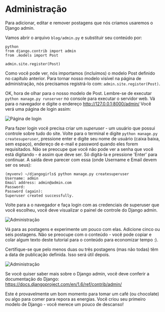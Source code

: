 # Administração

Para adicionar, editar e remover postagens que nós criamos usaremos o Django admin.

Vamos abrir o arquivo `blog/admin.py` e substituir seu conteúdo por:

    python
    from django.contrib import admin
    from .models import Post
    
    admin.site.register(Post)
    

Como você pode ver, nós importamos (incluímos) o modelo Post definido no capítulo anterior. Para tornar nosso modelo visível na página de administração, nós precisamos registrá-lo com: `admin.site.register(Post)`.

OK, hora de olhar para o nosso modelo de Post. Lembre-se de executar `python manage.py runserver` no console para executar o servidor web. Vá para o navegador e digite o endereço http://127.0.0.1:8000/admin/ Você verá uma página de login assim:

![Página de login][1]

 [1]: images/login_page2.png

Para fazer login você precisa criar um *superuser* - um usuário que possui controle sobre tudo do site. Volte para o terminal e digite `python manage.py createsuperuser`, pressione enter e digite seu nome de usuário (caixa baixa, sem espaço), endereço de e-mail e password quando eles forem requisitados. Não se preocupe que você não pode ver a senha que você está digitando - é assim que deve ser. Só digitá-la e pressione 'Enter' para continuar. A saída deve parecer com essa (onde Username e Email devem ser os seus):

    (myvenv) ~/djangogirls$ python manage.py createsuperuser
    Username: admin
    Email address: admin@admin.com
    Password:
    Password (again):
    Superuser created successfully.
    

Volte para a o navegador e faça login com as credenciais de superuser que você escolheu, você deve visualizar o painel de controle do Django admin.

![Administração][2]

 [2]: images/django_admin3.png

Vá para as postagens e experimente um pouco com elas. Adicione cinco ou seis postagens. Não se preocupe com o conteúdo - você pode copiar e colar algum texto deste tutorial para o conteúdo para economizar tempo :).

Certifique-se que pelo menos duas ou três postagens (mas não todas) têm a data de publicação definida. Isso será útil depois.

![Administração][3]

 [3]: images/edit_post3.png

Se você quiser saber mais sobre o Django admin, você deve conferir a documentação do Django: https://docs.djangoproject.com/en/1.6/ref/contrib/admin/

Este é provavelmente um bom momento para tomar um café (ou chocolate) ou algo para comer para repora as energias. Você criou seu primeiro modelo de Django - você merece um pouco de descanso!